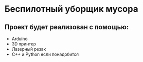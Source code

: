 # Беспилотный уборщик мусора
## Проект будет реализован с помощью:
* Arduino
* 3D принтер
* Лазерный резак
* C++ и Python если понадобится
